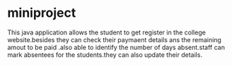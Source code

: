 # miniproject

This java application allows the student to get register in the college website.besides they can check their paymaent details ans the remaining amout to be paid .also able to identify the number of days absent.staff can mark absentees for the students.they can also update their details.
